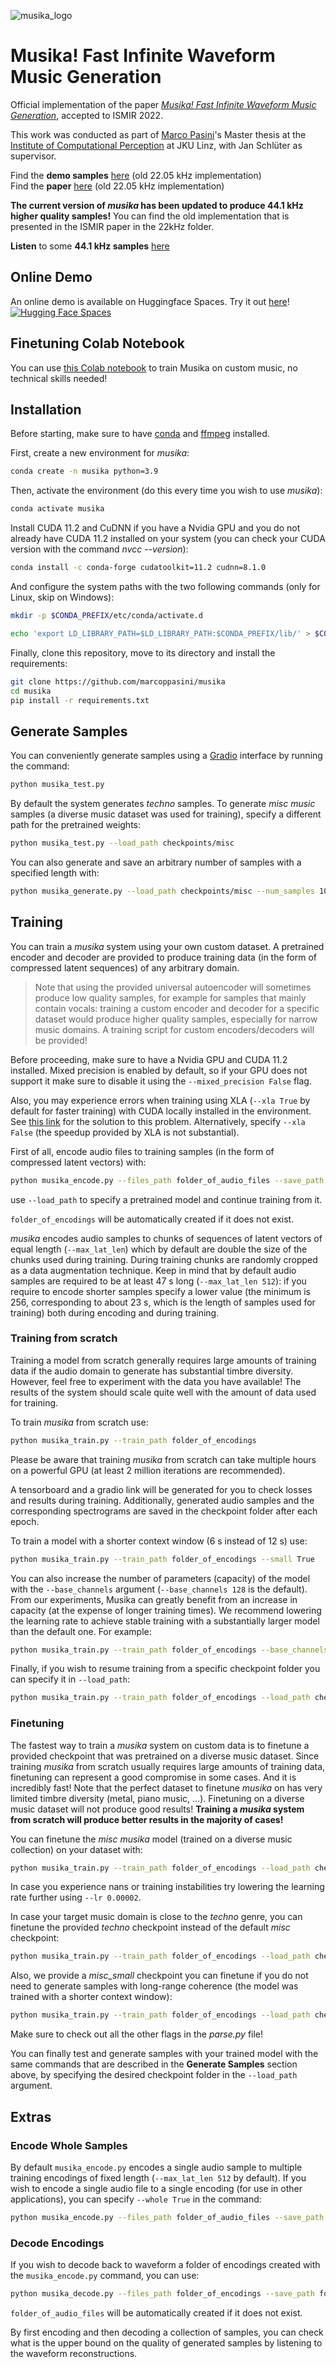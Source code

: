 ![musika_logo](images/musika_logo.png)

# Musika! Fast Infinite Waveform Music Generation
Official implementation of the paper [*Musika! Fast Infinite Waveform Music Generation*](https://arxiv.org/abs/2208.08706), accepted to ISMIR 2022.  


This work was conducted as part of [Marco Pasini](https://twitter.com/marco_ppasini)'s Master thesis at the [Institute of Computational Perception](https://www.jku.at/en/institute-of-computational-perception/) at JKU Linz, with Jan Schlüter as supervisor.  

Find the __demo samples__ [here](https://marcoppasini.github.io/musika) (old 22.05 kHz implementation)  
Find the __paper__ [here](https://arxiv.org/abs/2208.08706) (old 22.05 kHz implementation)

__The current version of *musika* has been updated to produce 44.1 kHz higher quality samples!__ You can find the old implementation that is presented in the ISMIR paper in the 22kHz folder.

__Listen__ to some __44.1 kHz samples__ [here](https://www.youtube.com/watch?v=0l7OSM-bFvc)


## Online Demo
An online demo is available on Huggingface Spaces. Try it out [here](https://huggingface.co/spaces/marcop/musika)! [![Hugging Face Spaces](https://img.shields.io/badge/%F0%9F%A4%97%20Hugging%20Face-Spaces-blue)](https://huggingface.co/spaces/marcop/musika)

## Finetuning Colab Notebook
You can use [this Colab notebook](https://colab.research.google.com/drive/1PowSw3doBURwLE-OTCiWkO8HVbS5paRb) to train Musika on custom music, no technical skills needed!

## Installation
Before starting, make sure to have [conda](https://docs.conda.io/en/latest/miniconda.html) and [ffmpeg](https://ffmpeg.org/) installed.

First, create a new environment for *musika*:

```bash
conda create -n musika python=3.9
```

Then, activate the environment (do this every time you wish to use *musika*):

```bash
conda activate musika
```

Install CUDA 11.2 and CuDNN if you have a Nvidia GPU and you do not already have CUDA 11.2 installed on your system (you can check your CUDA version with the command *nvcc --version*):

```bash
conda install -c conda-forge cudatoolkit=11.2 cudnn=8.1.0
```

And configure the system paths with the two following commands (only for Linux, skip on Windows):

```bash
mkdir -p $CONDA_PREFIX/etc/conda/activate.d

echo 'export LD_LIBRARY_PATH=$LD_LIBRARY_PATH:$CONDA_PREFIX/lib/' > $CONDA_PREFIX/etc/conda/activate.d/env_vars.sh
```

Finally, clone this repository, move to its directory and install the requirements:

```bash
git clone https://github.com/marcoppasini/musika
cd musika
pip install -r requirements.txt
```

## Generate Samples
You can conveniently generate samples using a [Gradio](https://gradio.app/) interface by running the command:

```bash
python musika_test.py
```

By default the system generates *techno* samples. To generate *misc music* samples (a diverse music dataset was used for training), specify a different path for the pretrained weights:

```bash
python musika_test.py --load_path checkpoints/misc
```

You can also generate and save an arbitrary number of samples with a specified length with:

```bash
python musika_generate.py --load_path checkpoints/misc --num_samples 10 --seconds 120 --save_path generations
```

## Training
You can train a *musika* system using your own custom dataset. A pretrained encoder and decoder are provided to produce training data (in the form of compressed latent sequences) of any arbitrary domain.

> Note that using the provided universal autoencoder will sometimes produce low quality samples, for example for samples that mainly contain vocals: training a custom encoder and decoder for a specific dataset would produce higher quality samples, especially for narrow music domains. A training script for custom encoders/decoders will be provided!

Before proceeding, make sure to have a Nvidia GPU and CUDA 11.2 installed. Mixed precision is enabled by default, so if your GPU does not support it make sure to disable it using the `--mixed_precision False`  flag.

Also, you may experience errors when training using XLA (`--xla True` by default for faster training) with CUDA locally installed in the environment. See [this link](https://stackoverflow.com/questions/68614547/tensorflow-libdevice-not-found-why-is-it-not-found-in-the-searched-path) for the solution to this problem. Alternatively, specify `--xla False` (the speedup provided by XLA is not substantial).

First of all, encode audio files to training samples (in the form of compressed latent vectors) with:

```bash
python musika_encode.py --files_path folder_of_audio_files --save_path folder_of_encodings
```

use `--load_path` to specify a pretrained model and continue training from it.

`folder_of_encodings` will be automatically created if it does not exist.

*musika* encodes audio samples to chunks of sequences of latent vectors of equal length (`--max_lat_len`) which by default are double the size of the chunks used during training. During training chunks are randomly cropped as a data augmentation technique. Keep in mind that by default audio samples are required to be at least 47 s long (`--max_lat_len 512`): if you require to encode shorter samples specify a lower value (the minimum is 256, corresponding to about 23 s, which is the length of samples used for training) both during encoding and during training.

### Training from scratch
Training a model from scratch generally requires large amounts of training data if the audio domain to generate has substantial timbre diversity. However, feel free to experiment with the data you have available! The results of the system should scale quite well with the amount of data used for training. 

To train *musika* from scratch use:

```bash
python musika_train.py --train_path folder_of_encodings
```

Please be aware that training *musika* from scratch can take multiple hours on a powerful GPU (at least 2 million iterations are recommended).

A tensorboard and a gradio link will be generated for you to check losses and results during training. Additionally, generated audio samples and the corresponding spectrograms are saved in the checkpoint folder after each epoch.

To train a model with a shorter context window (6 s instead of 12 s) use:

```bash
python musika_train.py --train_path folder_of_encodings --small True
```

You can also increase the number of parameters (capacity) of the model with the `--base_channels` argument (`--base_channels 128` is the default). From our experiments, Musika can greatly benefit from an increase in capacity (at the expense of longer training times). We recommend lowering the learning rate to achieve stable training with a substantially larger model than the default one. For example:

```bash
python musika_train.py --train_path folder_of_encodings --base_channels 192 --lr 0.00007
```

Finally, if you wish to resume training from a specific checkpoint folder you can specify it in `--load_path`:

```bash
python musika_train.py --train_path folder_of_encodings --load_path checkpoints/MUSIKA_latlen_x_latdepth_x_sr_x_time_x-x/MUSIKA_iterations-xk_losses-x-x-x-x
```

### Finetuning
The fastest way to train a *musika* system on custom data is to finetune a provided checkpoint that was pretrained on a diverse music dataset. Since training *musika* from scratch usually requires large amounts of training data, finetuning can represent a good compromise in some cases. And it is incredibly fast! Note that the perfect dataset to finetune *musika* on has very limited timbre diversity (metal, piano music, ...). Finetuning on a diverse music dataset will not produce good results! __Training a *musika* system from scratch will produce better results in the majority of cases!__

You can finetune the *misc musika* model (trained on a diverse music collection) on your dataset with:

```bash
python musika_train.py --train_path folder_of_encodings --load_path checkpoints/misc --lr 0.00004
```

In case you experience nans or training instabilities try lowering the learning rate further using `--lr 0.00002`.

In case your target music domain is close to the *techno* genre, you can finetune the provided *techno* checkpoint instead of the default *misc* checkpoint:

```bash
python musika_train.py --train_path folder_of_encodings --load_path checkpoints/techno --lr 0.00004
```

Also, we provide a *misc_small* checkpoint you can finetune if you do not need to generate samples with long-range coherence (the model was trained with a shorter context window):

```bash
python musika_train.py --train_path folder_of_encodings --load_path checkpoints/misc_small --small True --lr 0.00004
```


Make sure to check out all the other flags in the *parse.py* file!

You can finally test and generate samples with your trained model with the same commands that are described in the __Generate Samples__ section above, by specifying the desired checkpoint folder in the `--load_path` argument.

## Extras

### Encode Whole Samples
By default `musika_encode.py` encodes a single audio sample to multiple training encodings of fixed length (`--max_lat_len 512` by default). If you wish to encode a single audio file to a single encoding (for use in other applications), you can specify `--whole True` in the command:

```bash
python musika_encode.py --files_path folder_of_audio_files --save_path folder_of_encodings --whole True
```

### Decode Encodings
If you wish to decode back to waveform a folder of encodings created with the `musika_encode.py` command, you can use:

```bash
python musika_decode.py --files_path folder_of_encodings --save_path folder_of_audio_files
```

`folder_of_audio_files` will be automatically created if it does not exist.

By first encoding and then decoding a collection of samples, you can check what is the upper bound on the quality of generated samples by listening to the waveform reconstructions.